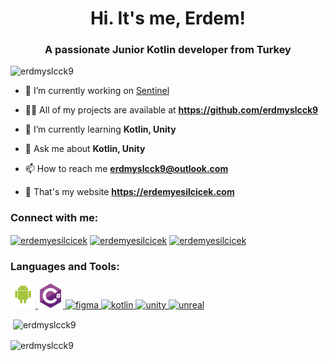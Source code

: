 <h1 align="center">Hi. It's me, Erdem!</h1>
<h3 align="center">A passionate Junior Kotlin developer from Turkey</h3>

<p align="left"> <img src="https://komarev.com/ghpvc/?username=bugrarslan&label=Profile%20views&color=0e75b6&style=flat" alt="erdmyslcck9" /> </p>

- 🔭 I’m currently working on [Sentinel](https://github.com/erdmyslcck9/Sentinel)

- 👨‍💻 All of my projects are available at **https://github.com/erdmyslcck9**

- 🌱 I’m currently learning **Kotlin, Unity**

- 💬 Ask me about **Kotlin, Unity**

- 📫 How to reach me **erdmyslcck9@outlook.com**

- 📝 That's my website **https://erdemyesilcicek.com**

<h3 align="left">Connect with me:</h3>
<p align="left">
<a href="https://twitter.com/erdemyesilcicek" target="blank"><img align="center" src="https://raw.githubusercontent.com/rahuldkjain/github-profile-readme-generator/master/src/images/icons/Social/twitter.svg" alt="erdemyesilcicek" height="30" width="40" /></a>
<a href="https://linkedin.com/in/erdemyesilcicek" target="blank"><img align="center" src="https://raw.githubusercontent.com/rahuldkjain/github-profile-readme-generator/master/src/images/icons/Social/linked-in-alt.svg" alt="erdemyesilcicek" height="30" width="40" /></a>
  <a href="https://instagram.com/erdemyesilcicek" target="blank"><img align="center" src="https://raw.githubusercontent.com/rahuldkjain/github-profile-readme-generator/master/src/images/icons/Social/instagram.svg" alt="erdemyesilcicek" height="30" width="40" /></a>
</p>
</p>

<h3 align="left">Languages and Tools:</h3>
<p align="left"> <a href="https://developer.android.com" target="_blank" rel="noreferrer"> <img src="https://raw.githubusercontent.com/devicons/devicon/master/icons/android/android-original-wordmark.svg" alt="android" width="40" height="40"/> </a> <a href="https://www.w3schools.com/cs/" target="_blank" rel="noreferrer"> <img src="https://raw.githubusercontent.com/devicons/devicon/master/icons/csharp/csharp-original.svg" alt="csharp" width="40" height="40"/> </a> <a href="https://www.figma.com/" target="_blank" rel="noreferrer"> <img src="https://www.vectorlogo.zone/logos/figma/figma-icon.svg" alt="figma" width="40" height="40"/> </a> <a href="https://kotlinlang.org" target="_blank" rel="noreferrer"> <img src="https://www.vectorlogo.zone/logos/kotlinlang/kotlinlang-icon.svg" alt="kotlin" width="40" height="40"/> </a> <a href="https://unity.com/" target="_blank" rel="noreferrer"> <img src="https://www.vectorlogo.zone/logos/unity3d/unity3d-icon.svg" alt="unity" width="40" height="40"/> </a> <a href="https://unity.com/" target="_blank" rel="noreferrer"> <img src="https://raw.githubusercontent.com/kenangundogan/fontisto/036b7eca71aab1bef8e6a0518f7329f13ed62f6b/icons/svg/brand/unity.svg" alt="unreal" width="40" height="40"/> </a> </p>

<p>&nbsp;<img align="center" src="https://github-readme-stats.vercel.app/api?username=erdmyslcck9&show_icons=true&theme=dark&title_color=ffffff&text_color=ffffff&hide_border=true&locale=en" alt="erdmyslcck9" /></p>

<p><img align="center" src="https://github-readme-streak-stats.herokuapp.com/?user=erdmyslcck9&theme=dark" alt="erdmyslcck9" /></p>
